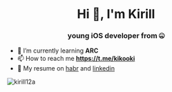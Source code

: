 <h1 align="center">Hi 👋, I'm Kirill</h1>

<h3 align="center">young iOS developer from 🤐</h3>


- 🌱 I’m currently learning **ARC**
- 📫 How to reach me **https://t.me/kikooki**
- 💼 My resume on [habr](https://career.habr.com/kikosdrozd) and [linkedin](https://www.linkedin.com/in/kirill-drozdov-7ba685227/) 
<p align="left">
</p>


<p><img align="center" src="https://github-readme-streak-stats.herokuapp.com/?user=kirill12a&" alt="kirill12a" /></p>
